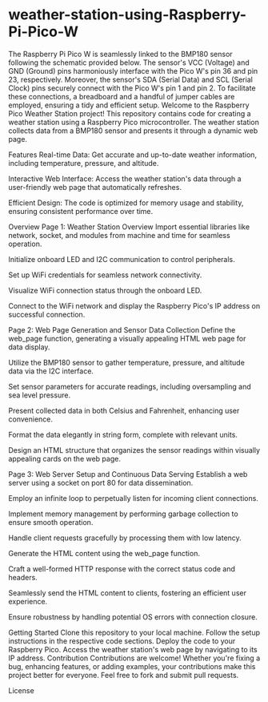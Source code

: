# weather-station-using-Raspberry-Pi-Pico-W
The Raspberry Pi Pico W is seamlessly linked to the BMP180 sensor following the schematic provided below. The sensor's VCC (Voltage) and GND (Ground) pins harmoniously interface with the Pico W's pin 36 and pin 23, respectively. Moreover, the sensor's SDA (Serial Data) and SCL (Serial Clock) pins securely connect with the Pico W's pin 1 and pin 2. To facilitate these connections, a breadboard and a handful of jumper cables are employed, ensuring a tidy and efficient setup.
Welcome to the Raspberry Pico Weather Station project! This repository contains code for creating a weather station using a Raspberry Pico microcontroller. The weather station collects data from a BMP180 sensor and presents it through a dynamic web page.

Features
Real-time Data: Get accurate and up-to-date weather information, including temperature, pressure, and altitude.

Interactive Web Interface: Access the weather station's data through a user-friendly web page that automatically refreshes.

Efficient Design: The code is optimized for memory usage and stability, ensuring consistent performance over time.

Overview
Page 1: Weather Station Overview
Import essential libraries like network, socket, and modules from machine and time for seamless operation.

Initialize onboard LED and I2C communication to control peripherals.

Set up WiFi credentials for seamless network connectivity.

Visualize WiFi connection status through the onboard LED.

Connect to the WiFi network and display the Raspberry Pico's IP address on successful connection.

Page 2: Web Page Generation and Sensor Data Collection
Define the web_page function, generating a visually appealing HTML web page for data display.

Utilize the BMP180 sensor to gather temperature, pressure, and altitude data via the I2C interface.

Set sensor parameters for accurate readings, including oversampling and sea level pressure.

Present collected data in both Celsius and Fahrenheit, enhancing user convenience.

Format the data elegantly in string form, complete with relevant units.

Design an HTML structure that organizes the sensor readings within visually appealing cards on the web page.

Page 3: Web Server Setup and Continuous Data Serving
Establish a web server using a socket on port 80 for data dissemination.

Employ an infinite loop to perpetually listen for incoming client connections.

Implement memory management by performing garbage collection to ensure smooth operation.

Handle client requests gracefully by processing them with low latency.

Generate the HTML content using the web_page function.

Craft a well-formed HTTP response with the correct status code and headers.

Seamlessly send the HTML content to clients, fostering an efficient user experience.

Ensure robustness by handling potential OS errors with connection closure.

Getting Started
Clone this repository to your local machine.
Follow the setup instructions in the respective code sections.
Deploy the code to your Raspberry Pico.
Access the weather station's web page by navigating to its IP address.
Contribution
Contributions are welcome! Whether you're fixing a bug, enhancing features, or adding examples, your contributions make this project better for everyone. Feel free to fork and submit pull requests.

License
